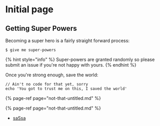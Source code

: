 # Initial page

## Getting Super Powers

Becoming a super hero is a fairly straight forward process:

```
$ give me super-powers
```

{% hint style="info" %}
 Super-powers are granted randomly so please submit an issue if you're not happy with yours.
{% endhint %}

Once you're strong enough, save the world:

```
// Ain't no code for that yet, sorry
echo 'You got to trust me on this, I saved the world'
```

{% page-ref page="not-that-untitled.md" %}

{% page-ref page="not-that-untitled.md" %}

* [saSsa](hello/dude.md)



